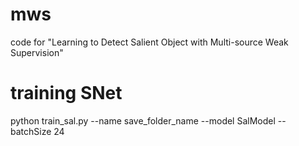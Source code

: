 # mws
code for "Learning to Detect Salient Object with Multi-source Weak Supervision"

# training SNet
python train_sal.py --name save_folder_name --model SalModel --batchSize 24
